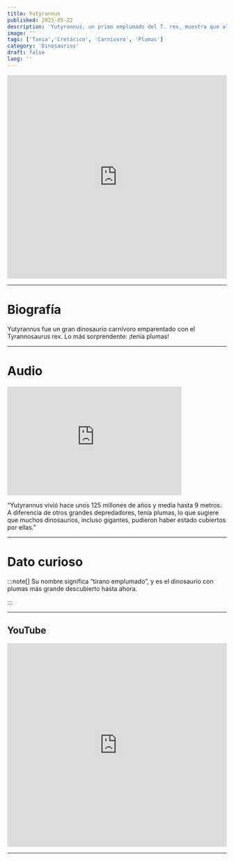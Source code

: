 ```yaml
---
title: Yutyrannus
published: 2025-05-22
description: 'Yutyrannus, un primo emplumado del T. rex, muestra que algunos grandes depredadores tenían plumas.'
image: ''
tags: ['Tania','Cretácico', 'Carnívoro', 'Plumas']
category: 'Dinosaurios'
draft: false 
lang: ''
---
```

<iframe width="100%" height="468" src="https://drive.google.com/file/d/1204RNAjoTN5EmKsSjv2UdS2g6LUXHtDp/preview" frameborder="0" allowfullscreen></iframe>

---

# Biografía
Yutyrannus fue un gran dinosaurio carnívoro emparentado con el Tyrannosaurus rex. Lo más sorprendente: ¡tenía plumas!

---
# Audio

<iframe width="400" height="250" src="https://drive.google.com/file/d/1ryPlYc-Z_QXCAMVLC9M5vXEMfTP-DbOv/preview" frameborder="0" allowfullscreen></iframe>

“Yutyrannus vivió hace unos 125 millones de años y medía hasta 9 metros. A diferencia de otros grandes depredadores, tenía plumas, lo que sugiere que muchos dinosaurios, incluso gigantes, pudieron haber estado cubiertos por ellas.”

---

# Dato curioso
:::note[]
Su nombre significa “tirano emplumado”, y es el dinosaurio con plumas más grande descubierto hasta ahora.

:::

---
## YouTube

<iframe width="100%" height="468" src="https://www.youtube.com/embed/vDJd9mz3g40?si=TvP7WwA4-Nlua3Do" title="YouTube video player" frameborder="0" allow="accelerometer; autoplay; clipboard-write; encrypted-media; gyroscope; picture-in-picture; web-share" allowfullscreen></iframe>

---